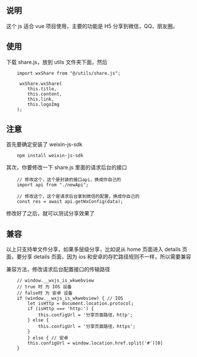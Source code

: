## 说明

这个 js 适合 vue 项目使用，主要的功能是 H5 分享到微信，QQ，朋友圈。

## 使用

下载 share.js，放到 utils 文件夹下面，然后

```
    import wxShare from "@/utils/share.js";

     wxShare.wxShare(
        this.title,
        this.content,
        this.link,
        this.logoImg
    );
```

## 注意

首先要确定安装了 weixin-js-sdk

```
    npm install weixin-js-sdk
```

其次，你要修改一下 share.js 里面的请求后台的接口

```
    // 修改这个，这个是封装的接口api，换成你自己的
    import api from "./newApi";

    // 修改这个，这个是请求后台拿到微信的配置，换成你自己的
    const res = await api.getWxConfig(data);

```

修改好了之后，就可以测试分享效果了

## 兼容

以上只支持单文件分享，如果多层级分享，比如说从 home 页面进入 details 页面，要分享 details 页面，因为 ios 和安卓的存贮路径规则不一样，所以需要兼容

兼容方法，修改请求后台配置接口的传输路径

```
    // window.__wxjs_is_wkwebview
    // true 时 为 IOS 设备
    // false时 为 安卓 设备
    if (window.__wxjs_is_wkwebview) { // IOS
        let isHttp = document.location.protocol;
        if (isHttp === 'http:') {
            this.configUrl = '分享页面路径，http';
        } else {
            this.configUrl = '分享页面路径，https';
        }
        } else { // 安卓
        this.configUrl = window.location.href.split('#')[0]
    }
```
